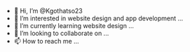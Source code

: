 - 👋 Hi, I’m @Kgothatso23
- 👀 I’m interested in website design and app development ...
- 🌱 I’m currently learning website design ...
- 💞️ I’m looking to collaborate on ...
- 📫 How to reach me ...

<!---
Kgothatso23/Kgothatso23 is a ✨ special ✨ repository because its `README.md` (this file) appears on your GitHub profile.
You can click the Preview link to take a look at your changes.
--->
